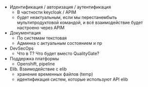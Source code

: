 - Идентификация / авторизация / аутентификация
	- В частности keycloak / APIM
	- будет неактуальным, если мы перестанембыть мультипродуктовой командой, и всё взаимодействие будет настроено через APIM
- Документация
	- По системам текстовая
	- Админка с актуальным состоянием и пр
- DevSecOps
	- Что в Т? Что будет вместо QualityGate? 
- Поддержка платформы
	- Openshift, pipeline
- Elib. Взаимодействие с elib
	- хранение временных файлов (temp)
	- идентификация систем, которые используют API elib